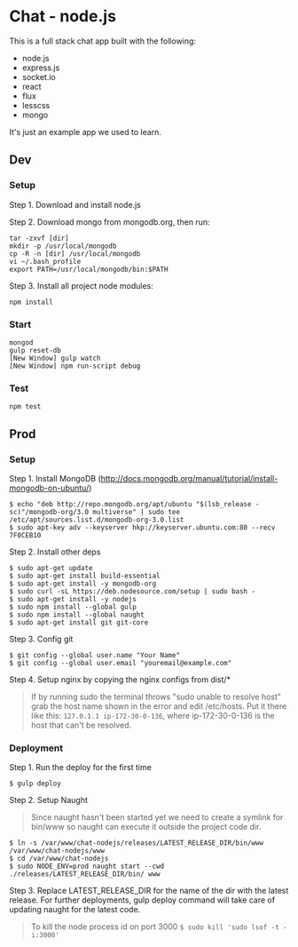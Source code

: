 # Chat - node.js

This is a full stack chat app built with the following:

* node.js
* express.js
* socket.io
* react
* flux
* lesscss
* mongo

It's just an example app we used to learn.

## Dev

### Setup

Step 1. Download and install node.js

Step 2. Download mongo from mongodb.org, then run:

```
tar -zxvf [dir]
mkdir -p /usr/local/mongodb
cp -R -n [dir] /usr/local/mongodb
vi ~/.bash_profile
export PATH=/usr/local/mongodb/bin:$PATH
```

Step 3. Install all project node modules:

```
npm install
```

### Start

```
mongod
gulp reset-db
[New Window] gulp watch
[New Window] npm run-script debug
```

### Test

`npm test`

## Prod


### Setup

Step 1. Install MongoDB (http://docs.mongodb.org/manual/tutorial/install-mongodb-on-ubuntu/)

```
$ echo "deb http://repo.mongodb.org/apt/ubuntu "$(lsb_release -sc)"/mongodb-org/3.0 multiverse" | sudo tee /etc/apt/sources.list.d/mongodb-org-3.0.list
$ sudo apt-key adv --keyserver hkp://keyserver.ubuntu.com:80 --recv 7F0CEB10
```

Step 2. Install other deps

```
$ sudo apt-get update
$ sudo apt-get install build-essential
$ sudo apt-get install -y mongodb-org
$ sudo curl -sL https://deb.nodesource.com/setup | sudo bash -
$ sudo apt-get install -y nodejs
$ sudo npm install --global gulp
$ sudo npm install --global naught
$ sudo apt-get install git git-core
```

Step 3. Config git

```
$ git config --global user.name "Your Name"
$ git config --global user.email "youremail@example.com"
```

Step 4. Setup nginx by copying the nginx configs from dist/*

> If by running sudo the terminal throws "sudo unable to resolve host" grab the host name shown in the error and edit /etc/hosts. Put it there like this: `127.0.1.1 ip-172-30-0-136`, where ip-172-30-0-136 is the host that can't be resolved.

### Deployment

Step 1. Run the deploy for the first time

`$ gulp deploy`

Step 2. Setup Naught

> Since naught hasn't been started yet we need to create a symlink for bin/www so naught can execute it outside the project code dir.

```
$ ln -s /var/www/chat-nodejs/releases/LATEST_RELEASE_DIR/bin/www /var/www/chat-nodejs/www
$ cd /var/www/chat-nodejs
$ sudo NODE_ENV=prod naught start --cwd ./releases/LATEST_RELEASE_DIR/bin/ www
```

Step 3. Replace LATEST_RELEASE_DIR for the name of the dir with the latest release. For further deployments, gulp deploy command will take care of updating naught for the latest code.

> To kill the node process id on port 3000 `$ sudo kill 'sudo lsof -t -i:3000'`
